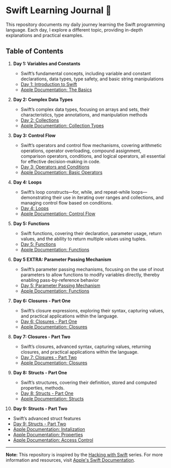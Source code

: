 # Swift Learning Journal 🚀

This repository documents my daily journey learning the Swift programming language. Each day, I explore a different topic, providing in-depth explanations and practical examples.

## Table of Contents

1. **Day 1: Variables and Constants**
   - Swift’s fundamental concepts, including variable and constant declarations, data types, type safety, and basic string manipulations
   - [Day 1: Introduction to Swift](https://github.com/KasimDeliaci/HackingWithSwift/blob/main/Contents/Day1.md)
   - [Apple Documentation: The Basics](https://docs.swift.org/swift-book/documentation/the-swift-programming-language/thebasics/)

2. **Day 2: Complex Data Types**
   - Swift’s complex data types, focusing on arrays and sets, their characteristics, type annotations, and manipulation methods
   - [Day 2: Collections](https://github.com/KasimDeliaci/HackingWithSwift/blob/main/Contents/Day2.md)
   - [Apple Documentation: Collection Types](https://docs.swift.org/swift-book/documentation/the-swift-programming-language/collectiontypes/)

3. **Day 3: Control Flow**
   - Swift’s operators and control flow mechanisms, covering arithmetic operations, operator overloading, compound assignment, comparison operators, conditions, and logical operators, all essential for effective decision-making in code.
   - [Day 3: Operators and Conditions](https://github.com/KasimDeliaci/HackingWithSwift/blob/main/Contents/Day3.md)
   - [Apple Documentation: Basic Operators](https://docs.swift.org/swift-book/documentation/the-swift-programming-language/basicoperators/)

4. **Day 4: Loops**
   - Swift’s loop constructs—for, while, and repeat-while loops—demonstrating their use in iterating over ranges and collections, and managing control flow based on conditions.
   - [Day 4: Loops](https://github.com/KasimDeliaci/HackingWithSwift/blob/main/Contents/Day4.md)
   - [Apple Documentation: Control Flow](https://docs.swift.org/swift-book/documentation/the-swift-programming-language/controlflow/)

5. **Day 5: Functions**
   - Swift functions, covering their declaration, parameter usage, return values, and the ability to return multiple values using tuples.
   - [Day 5: Functions](https://github.com/KasimDeliaci/HackingWithSwift/blob/main/Contents/Day5.md)
   - [Apple Documentation: Functions](https://docs.swift.org/swift-book/documentation/the-swift-programming-language/functions/)
  
6. **Day 5 EXTRA: Parameter Passing Mechanism**
   - Swift’s parameter passing mechanisms, focusing on the use of inout parameters to allow functions to modify variables directly, thereby enabling pass-by-reference behavior
   - [Day 5: Parameter Passing Mechanism](https://github.com/KasimDeliaci/HackingWithSwift/blob/main/Contents/Day5_Param_Passing_Mechanism.md)
   - [Apple Documentation: Functions](https://docs.swift.org/swift-book/documentation/the-swift-programming-language/functions/)
  
7. **Day 6: Closures - Part One**
   - Swift’s closure expressions, exploring their syntax, capturing values, and practical applications within the language.
   - [Day 6: Closures - Part One](https://github.com/KasimDeliaci/HackingWithSwift/blob/main/Contents/Day6.md)
   - [Apple Documentation: Closures](https://docs.swift.org/swift-book/documentation/the-swift-programming-language/closures/)
  
8. **Day 7: Closures - Part Two**
   - Swift’s closures, advanced syntax, capturing values, returning closures, and practical applications within the language.
   - [Day 7: Closures - Part Two](https://github.com/KasimDeliaci/HackingWithSwift/blob/main/Contents/Day7.md)
   - [Apple Documentation: Closures](https://docs.swift.org/swift-book/documentation/the-swift-programming-language/closures/)
  
9. **Day 8: Structs - Part One**
   - Swift’s structures, covering their definition, stored and computed properties, methods.
   - [Day 8: Structs - Part One](https://github.com/KasimDeliaci/HackingWithSwift/blob/main/Contents/Da8.md)
   - [Apple Documentation: Structs](https://docs.swift.org/swift-book/documentation/the-swift-programming-language/classesandstructures/)
  
10. **Day 9: Structs - Part Two**
   - Swift’s advanced struct features
   - [Day 9: Structs - Part Two](https://github.com/KasimDeliaci/HackingWithSwift/blob/main/Contents/Da9.md)
   - [Apple Documentation: Inıtalization](https://docs.swift.org/swift-book/documentation/the-swift-programming-language/initialization/)
   - [Apple Documentation: Properties](https://docs.swift.org/swift-book/documentation/the-swift-programming-language/properties/)
   - [Apple Documentation: Access Control](https://docs.swift.org/swift-book/documentation/the-swift-programming-language/accesscontrol/)

---

**Note:** This repository is inspired by the [Hacking with Swift](https://www.hackingwithswift.com/) series. For more information and resources, visit [Apple's Swift Documentation](https://developer.apple.com/documentation/swift).
